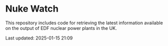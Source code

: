 # Nuke Watch

This repository includes code for retrieving the latest information available on the output of EDF nuclear power plants in the UK.

Last updated: 2025-01-15 21:09